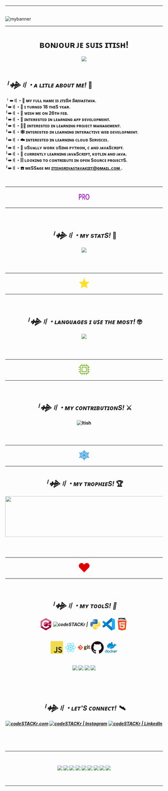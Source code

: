 -------
<br/>
<img align="center" alt="mybanner" src="https://i.postimg.cc/FR00q4XX/Purple-and-Blue-Gradient-Memphis-Live-Stream-Linkedin-Banner-1.png"/> 
<br/>

-------
<h1 align="center"><b/>ʙᴏɴᴊᴏᴜʀ ᴊᴇ ꜱᴜɪꜱ ɪᴛɪꜱʜ!</h1>
<p align="center"><img src="https://img.shields.io/badge/Co--Founder%2FLead-CodeHolic's%20Point-orange" /><br/><br/>
</p>

  <h2 align="left"><b><i>╵𒄉〢・ᴀ ʟɪᴛʟᴇ ᴀʙᴏᴜᴛ ᴍᴇ!</b></i> 🤩 </h2>
  <p align="left">
  ╵➠〢・👦 ᴍʏ ꜰᴜʟʟ ɴᴀᴍᴇ ɪꜱ <b><i>ɪᴛɪSʜ Sʀɪᴠᴀꜱᴛᴀᴠᴀ</b></i>. <br/>
  ╵➠〢・🧓 ɪ ᴛᴜʀɴᴇᴅ <b>18</b> ᴛʜɪS ʏᴇᴀʀ. <br/>
  ╵➠〢・🎂 ᴡɪꜱʜ ᴍᴇ ᴏɴ <b>26ᴛʜ ꜰᴇʙ</b>.<br/>
  ╵➠〢・💠 ɪɴᴛᴇʀᴇsᴛᴇᴅ ɪɴ ʟᴇᴀʀɴɪɴɢ <b>ᴀᴘᴘ ᴅᴇᴠᴇʟᴏᴘᴍᴇɴᴛ.</b></br>
  ╵➠〢・👨‍⚖️ ɪɴᴛᴇʀᴇsᴛᴇᴅ ɪɴ ʟᴇᴀʀɴɪɴɢ <b>ᴘʀᴏᴊᴇᴄᴛ ᴍᴀɴᴀɢᴇᴍᴇɴᴛ.</b><br/>
  ╵➠〢・🕸️ ɪɴᴛᴇʀᴇsᴛᴇᴅ ɪɴ ʟᴇᴀʀɴɪɴɢ <b>ɪɴᴛᴇʀᴀᴄᴛɪᴠᴇ ᴡᴇʙ ᴅᴇᴠᴇʟᴏᴘᴍᴇɴᴛ.</b><br/>
  ╵➠〢・☁️ ɪɴᴛᴇʀᴇsᴛᴇᴅ ɪɴ ʟᴇᴀʀɴɪɴɢ <b>ᴄʟᴏᴜᴅ Sᴇʀᴠɪᴄᴇꜱ.</b><br/>
  ╵➠〢・🧰 ᴜSᴜᴀʟʟʏ ᴡᴏʀᴋ ᴜSɪɴɢ <b>ᴘʏᴛʜᴏɴ</b>, <b>ᴄ</b> ᴀɴᴅ <b>ᴊᴀᴠᴀSᴄʀɪᴘᴛ</b>. <br/>
  ╵➠〢・📂 ᴄᴜʀʀᴇɴᴛʟʏ ʟᴇᴀʀɴɪɴɢ <b>ᴊᴀᴠᴀSᴄʀɪᴘᴛ</b>, <b>ᴋᴏᴛʟɪɴ</b> ᴀɴᴅ <b>ᴊᴀᴠᴀ</b>. <br/>
  ╵➠〢・🗄️ ʟᴏᴏᴋɪɴɢ ᴛᴏ ᴄᴏɴᴛʀɪʙᴜᴛᴇ ɪɴ <b>ᴏᴘᴇɴ Sᴏᴜʀᴄᴇ ᴘʀᴏᴊᴇᴄᴛS</b>. <br/>
  ╵➠〢・☎️ ᴍᴇSSᴀɢᴇ ᴍᴇ <b><a href="ItishsrivastavaKIIT@gmail.com">ɪᴛɪꜱʜꜱʀɪᴠᴀꜱᴛᴀᴠᴀᴋɪɪᴛ@ɢᴍᴀɪʟ.ᴄᴏᴍ
</a></b>.</p>
  <br/>
  
  -------
  <p align="center">
  <a href='https://github.com/pricing'><img src='https://raw.githubusercontent.com/acervenky/animated-github-badges/master/assets/pro.gif' width='35' height='35'></a>
  </p>
  
  --------
  <br/>

<h2 align="center"><b><i>╵𒄉〢・ᴍʏ sᴛᴀᴛS!</b></i> 👀</h2>
<p align="center"><img src="https://github-readme-stats.vercel.app/api?username=Legendary-Person&count_private=true&include_all_commits=true&theme=synthwave"/></p>
<br/>
<br/>

<!--START_SECTION:waka-->

<!--END_SECTION:waka-->

--------
<p align="center">
  <a href='https://stars.github.com/'><img src='https://raw.githubusercontent.com/acervenky/animated-github-badges/master/assets/starbadge.gif' width='35' height='35'></a></p>
  
  ----------
  <br/>

<h2 align="center"><b><i>╵𒄉〢・ʟᴀɴɢᴜᴀɢᴇs ɪ ᴜꜱᴇ ᴛʜᴇ ᴍᴏsᴛ!</b></i> 🤓 </h2>
<p align="center">
<img src="https://i.postimg.cc/W3sD020t/save.png"/></p>
<br/>
<br/>

------
<p align="center">
  <a href='https://docs.github.com/en/developers'><img src='https://raw.githubusercontent.com/acervenky/animated-github-badges/master/assets/devbadge.gif' width='35' height='35'></a></p>
  
  -----------
  <br/>

<h2 align="center"><b><i>╵𒄉〢・ᴍʏ ᴄᴏɴᴛʀɪʙᴜᴛɪᴏɴS!</b></i> ⚔️ </h2>
<p align="center">
<img width="500px" src="https://github-readme-streak-stats.herokuapp.com/?user=Legendary-Person&amp;" alt="Itish" style="max-width: 100%;"/>
</p>
<br/><br/>

--------
<p align="center">
  <a href='https://archiveprogram.github.com/'><img src='https://raw.githubusercontent.com/acervenky/animated-github-badges/master/assets/acbadge.gif' width='35' height='35'></a></p>
  
  ------------

<h2 align="center"><b><i>╵𒄉〢・ᴍʏ ᴛʀᴏᴘʜɪᴇS!</b></i> 🏆 </h2>
<p align="center">
<img height="130px" width="800px" src="https://github-profile-trophy.vercel.app/?username=Legendary-Person&show_icons=true&theme=dracula"/>
  </p><br/>
<br/> 

------
<p align="center">
  <a href='https://docs.github.com/en/github/supporting-the-open-source-community-with-github-sponsors'><img src='https://raw.githubusercontent.com/acervenky/animated-github-badges/master/assets/sponsorbadge.gif' width='35' height='35'></a></p>
  
--------
<br/>  
  
<h2 align="center"><b/><i/>╵𒄉〢・ᴍʏ ᴛᴏᴏʟS! 🤙</h2>
<p align="center">
<img align="center" alt="codeSTACKr.com" width="40px" src="https://raw.githubusercontent.com/devicons/devicon/master/icons/cplusplus/cplusplus-original.svg" />
<img align="center" alt="codeSTACKr |" width="40px" src="https://camo.githubusercontent.com/76ae44a94388e048be2d8f5730d221c844f291162e6c5cdd632b1623a1b859f8/68747470733a2f2f7777772e766563746f726c6f676f2e7a6f6e652f6c6f676f732f6b6f746c696e6c616e672f6b6f746c696e6c616e672d69636f6e2e737667" />
<img align="center" alt="codeSTACKr |" width="40px" src="https://raw.githubusercontent.com/devicons/devicon/master/icons/python/python-original.svg" />
<img align="center" alt="Visual Studio Code" width="40px" src="https://raw.githubusercontent.com/github/explore/80688e429a7d4ef2fca1e82350fe8e3517d3494d/topics/visual-studio-code/visual-studio-code.png" />
<img align="center" alt="HTML5" width="40px" src="https://raw.githubusercontent.com/github/explore/80688e429a7d4ef2fca1e82350fe8e3517d3494d/topics/html/html.png" /><br/><br/><br/>
<img align="center" alt="JavaScript" width="40px" src="https://raw.githubusercontent.com/github/explore/80688e429a7d4ef2fca1e82350fe8e3517d3494d/topics/javascript/javascript.png" />
<img align="center" alt="React" width="40px" src="https://raw.githubusercontent.com/github/explore/80688e429a7d4ef2fca1e82350fe8e3517d3494d/topics/react/react.png" />
<img align="center" alt="Git" width="40px" src="https://raw.githubusercontent.com/github/explore/80688e429a7d4ef2fca1e82350fe8e3517d3494d/topics/git/git.png" />
<img align="center" alt="GitHub" width="40px" src="https://raw.githubusercontent.com/github/explore/78df643247d429f6cc873026c0622819ad797942/topics/github/github.png" />
<img align="center" alt="Docker" width="40px" src="https://raw.githubusercontent.com/github/explore/80688e429a7d4ef2fca1e82350fe8e3517d3494d/topics/docker/docker.png" /><br/><br/><br/>
<img align="center" width="40px" src="https://img.icons8.com/color/48/000000/c-programming.png"/>
<img align="center" width="40px" src="https://img.icons8.com/color/48/000000/webstorm.png"/>
<img align="center" width="40px" src="https://img.icons8.com/color/48/000000/pycharm.png"/>
<img align="center" width="40px" src="https://img.icons8.com/color/48/000000/intellij-idea.png"/>

</p>
<br/>
<br/>
<br/>

<h2 align="center"><b><i>╵𒄉〢・ʟᴇᴛ'S ᴄᴏɴɴᴇᴄᴛ!</b></i> 🛰️</h2>
<p align="center">
<a href="http://itishsrivastava.me/"><img align="center" alt="codeSTACKr.com" width="40px" src="https://www.svgrepo.com/show/109739/earth-globe.svg" /></a>
<a href="https://www.instagram.com/just_a_woke_human/"><img align="center" alt="codeSTACKr | Instagram" width="40px" src="https://www.svgrepo.com/show/217758/instagram.svg" /></a>
<a href="https://www.linkedin.com/in/itish-srivastava-614431229/"><img align="center" alt="codeSTACKr | LinkedIn" width="40px" src="https://www.svgrepo.com/show/134579/linkedin.svg" /></a></p>
<br/>
<br/>
<br/>

<!-- This section you create this variables that are used above -->
<!--[website]: http://itishsrivastava.me/-->
<!--[instagram]: https://www.instagram.com/just_a_woke_human/
[linkedin]: https://www.linkedin.com/in/itish-srivastava-614431229/-->

------

<br/><p align="center">
<img src="https://img.shields.io/badge/Project-Manager-red"/>
<img src="https://img.shields.io/badge/Developer-blue"/>
<img src="https://img.shields.io/badge/Programmer-purple"/>
<img src="https://img.shields.io/badge/Open-Source-neon"/>
<img src="https://img.shields.io/badge/Google-Cloud-green"/>
<img src="https://img.shields.io/badge/Data-Visualization-brown"/>
<img src="https://img.shields.io/badge/Scala-silver"/>
<img src="https://img.shields.io/badge/DSA-gold"/>
<img src="https://img.shields.io/badge/GSOC-2022-lightgreen"/></p><br/>

------



<!--
  
-->

